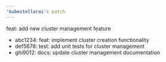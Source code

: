 ```yaml
---
'kubestellarui': patch
---
```


feat: add new cluster management feature

- abc1234: feat: implement cluster creation functionality
- def5678: test: add unit tests for cluster management
- ghi9012: docs: update cluster management documentation
